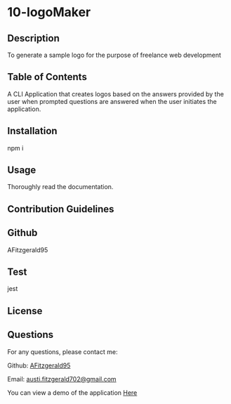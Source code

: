 
  # 10-logoMaker

  ## Description
  To generate a sample logo for the purpose of freelance web development

  ## Table of Contents
  A CLI Application that creates logos based on the answers provided by the user when prompted questions are answered when the user initiates the application.

  ## Installation
  npm i

  ## Usage
  Thoroughly read the documentation.

  ## Contribution Guidelines
  

  ## Github
  AFitzgerald95

  ## Test
  jest

  ## License
  
  
  

  ## Questions
  For any questions, please contact me:

  Github: [AFitzgerald95](https://github.com/AFitzgerald95)

  Email: [austi.fitzgerald702@gmail.com](mailto:austin.fitzgerald702@gmail.com)

  You can view a demo of the application [Here](https://drive.google.com/file/d/1LMaQkBynUOqTrF6wHO7MY67A3zF_nvyE/view?usp=sharing)
